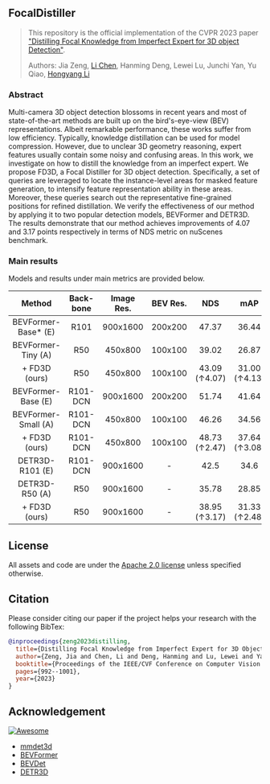 ## FocalDistiller
> This repository is the official implementation of the CVPR 2023 paper ["Distilling Focal Knowledge from Imperfect Expert for 3D object Detection"](https://openaccess.thecvf.com/content/CVPR2023/html/Zeng_Distilling_Focal_Knowledge_From_Imperfect_Expert_for_3D_Object_Detection_CVPR_2023_paper.html). 
>
> Authors: Jia Zeng, [Li Chen](https://scholar.google.com/citations?user=ulZxvY0AAAAJ&hl=en&authuser=1), Hanming Deng, Lewei Lu, Junchi Yan, Yu Qiao, [Hongyang Li](https://lihongyang.info/)

### Abstract
Multi-camera 3D object detection blossoms in recent years and most of state-of-the-art methods are built up on the bird's-eye-view (BEV) representations. Albeit remarkable performance, these works suffer from low efficiency. Typically, knowledge distillation can be used for model compression. However, due to unclear 3D geometry reasoning, expert features usually contain some noisy and confusing areas. In this work, we investigate on how to distill the knowledge from an imperfect expert. We propose FD3D, a Focal Distiller for 3D object detection. Specifically, a set of queries are leveraged to locate the instance-level areas for masked feature generation, to intensify feature representation ability in these areas. Moreover, these queries search out the representative fine-grained positions for refined distillation. We verify the effectiveness of our method by applying it to two popular detection models, BEVFormer and DETR3D. The results demonstrate that our method achieves improvements of 4.07 and 3.17 points respectively in terms of NDS metric on nuScenes benchmark. 

### Main results

Models and results under main metrics are provided below.

| Method | Back-bone | Image Res. | BEV Res. | NDS | mAP | GFLOPS | FPS | config | ckpt |
| :---: | :---: | :---: | :---: | :---:|:---:| :---: | :---: | :---: | :---: |
| BEVFormer-Base* (E) | R101 | 900x1600 | 200x200 | 47.37  | 36.44 | 1845.36 | 2.0 | TBA | TBA |
| BEVFormer-Tiny (A)  | R50  | 450x800  | 100x100 | 39.02 | 26.87 | 381.95  | 7.3 | TBA | TBA |
| + FD3D (ours)       | R50  | 450x800  | 100x100 | 43.09 (↑4.07) | 31.00 (↑4.13) | 381.95  | 7.3  | TBA | TBA |
| BEVFormer-Base (E) | R101-DCN | 900x1600 | 200x200 | 51.74  | 41.64 | 1323.41 | 1.8 | TBA | TBA |
| BEVFormer-Small (A)  | R101-DCN  | 450x800  | 100x100 | 46.26 | 34.56 | 416.46  | 5.9 | TBA | TBA |
| + FD3D (ours)   | R101-DCN  | 450x800  | 100x100 | 48.73 (↑2.47) | 37.64 (↑3.08) | 416.46  | 5.9  | TBA | TBA |
| DETR3D-R101 (E) | R101-DCN | 900x1600 | - | 42.5  | 34.6 | 1016.83 | 2.5 | TBA | TBA |
| DETR3D-R50 (A)  | R50  | 900x1600  | - | 35.78 | 28.85 | 876.94  | 4.0 | TBA | TBA |
| + FD3D (ours)   | R50  | 900x1600  | - | 38.95 (↑3.17) | 31.33 (↑2.48) | 876.94  | 4.0  | TBA | TBA |




## License

All assets and code are under the [Apache 2.0 license](https://github.com/increase24/FocalDistiller/blob/master/LICENSE) unless specified otherwise.

## Citation

Please consider citing our paper if the project helps your research with the following BibTex:

```bibtex
@inproceedings{zeng2023distilling,
  title={Distilling Focal Knowledge from Imperfect Expert for 3D Object Detection},
  author={Zeng, Jia and Chen, Li and Deng, Hanming and Lu, Lewei and Yan, Junchi and Qiao, Yu and Li, Hongyang},
  booktitle={Proceedings of the IEEE/CVF Conference on Computer Vision and Pattern Recognition},
  pages={992--1001},
  year={2023}
}
```
## Acknowledgement

[![Awesome](https://awesome.re/badge.svg)](https://awesome.re)

- [mmdet3d](https://github.com/open-mmlab/mmdetection3d)
- [BEVFormer](https://github.com/fundamentalvision/BEVFormer)
- [BEVDet](https://github.com/HuangJunJie2017/BEVDet)
- [DETR3D](https://github.com/WangYueFt/detr3d)